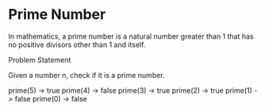 # Prime Number

In mathematics, a prime number is a natural number greater than 1 that has no positive divisors other than 1 and itself.

Problem Statement

Given a number n, check if it is a prime number.

prime(5) -> true
prime(4) -> false
prime(3) -> true
prime(2) -> true
prime(1) -> false
prime(0) -> false
